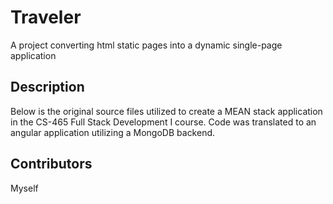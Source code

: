 
# Traveler
A project converting html static pages into a dynamic single-page application

## Description
Below is the original source files utilized to create a MEAN stack application in the CS-465 Full Stack Development I course. Code was translated to an angular application utilizing a MongoDB backend.

## Contributors
Myself
